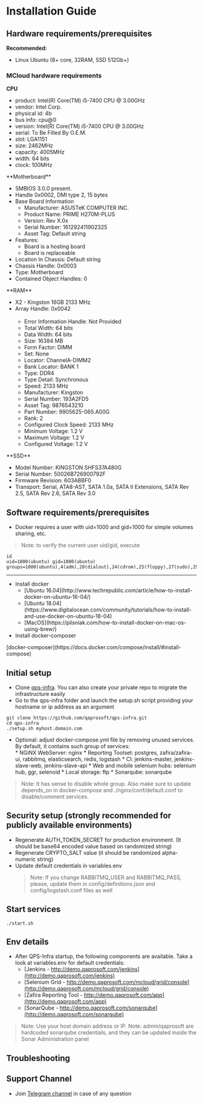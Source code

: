 # Installation Guide

## Hardware requirements/prerequisites
**Recommended:**
<ul><li> Linux Ubuntu (8+ core, 32RAM, SSD 512Gb+)</ul>

### MCloud hardware requirements
**CPU**
<ul>
<li> product: Intel(R) Core(TM) i5-7400 CPU @ 3.00GHz
<li> vendor: Intel Corp.
<li> physical id: 4b
<li> bus info: cpu@0
<li> version: Intel(R) Core(TM) i5-7400 CPU @ 3.00GHz
<li> serial: To Be Filled By O.E.M.
<li> slot: LGA1151
<li> size: 2462MHz
<li> capacity: 4005MHz
<li> width: 64 bits
<li> clock: 100MHz
 </ul>
**Motherboard**
<ul>
<li> SMBIOS 3.0.0 present.
<li> Handle 0x0002, DMI type 2, 15 bytes
<li> Base Board Information
  <ul>
   <li> Manufacturer: ASUSTeK COMPUTER INC.
   <li> Product Name: PRIME H270M-PLUS
   <li> Version: Rev X.0x
   <li> Serial Number: 161292411902325
   <li> Asset Tag: Default string
  </ul>
<li> Features:
  <ul> <li> Board is a hosting board
   <li> Board is replaceable </ul>   
<li> Location In Chassis: Default string
<li> Chassis Handle: 0x0003
<li> Type: Motherboard
<li> Contained Object Handles: 0
</ul>
**RAM**
<ul>
<li> X2 - Kingston 16GB 2133 MHz
<li> Array Handle: 0x0042
 <ul>
  <li> Error Information Handle: Not Provided
  <li> Total Width: 64 bits
  <li> Data Width: 64 bits
  <li> Size: 16384 MB
  <li> Form Factor: DIMM
  <li> Set: None
  <li> Locator: ChannelA-DIMM2
  <li> Bank Locator: BANK 1
  <li> Type: DDR4
  <li> Type Detail: Synchronous
  <li> Speed: 2133 MHz
  <li> Manufacturer: Kingston
  <li> Serial Number: 193A2FD5
  <li> Asset Tag: 9876543210
  <li> Part Number: 9905625-065.A00G    
  <li> Rank: 2
  <li> Configured Clock Speed: 2133 MHz
  <li> Minimum Voltage: 1.2 V
  <li> Maximum Voltage: 1.2 V
  <li> Configured Voltage: 1.2 V
 </ul>
</ul>
 **SSD**
 <ul> <li> Model Number: KINGSTON SHFS37A480G                    
  <li> Serial Number: 50026B726900792F    
  <li> Firmware Revision: 603ABBF0
  <li> Transport: Serial, ATA8-AST, SATA 1.0a, SATA II Extensions, SATA Rev 2.5, SATA Rev 2.6, SATA Rev 3.0   </ul>
 
## Software requirements/prerequisites
* Docker requires a user with uid=1000 and gid=1000 for simple volumes sharing, etc.
 > Note: to verify the current user uid/gid, execute
  ```
  id
  uid=1000(ubuntu) gid=1000(ubuntu) groups=1000(ubuntu),4(adm),20(dialout),24(cdrom),25(floppy),27(sudo),29(audio),30(dip),44(video),46(plugdev),102(netdev),999(docker
  ```
  ***
<ul>
  <li> Install docker 
  <ul>
    <li> [Ubuntu 16.04](http://www.techrepublic.com/article/how-to-install-docker-on-ubuntu-16-04/)
     <li> [Ubuntu 18.04](https://www.digitalocean.com/community/tutorials/how-to-install-and-use-docker-on-ubuntu-18-04)
     <li> [MacOS](https://pilsniak.com/how-to-install-docker-on-mac-os-using-brew/)
  </ul>
 <li> Install docker-composer
</ul>
 [docker-composer](https://docs.docker.com/compose/install/#install-compose)

## Initial setup
* Clone [qps-infra](https://github.com/qaprosoft/qps-infra). You can also create your private repo to migrate the infrastructure easily
* Go to the qps-infra folder and launch the setup.sh script providing your hostname or ip address as an argument
```
git clone https://github.com/qaprosoft/qps-infra.git
cd qps-infra
./setup.sh myhost.domain.com
```
* Optional: adjust docker-compose.yml file by removing unused services. By default, it contains such group of services:</br>
      * NGiNX WebServer: nginx 
      * Reporting Toolset: postgres, zafira/zafira-ui, rabbitmq, elasticsearch, redis, logstash 
      * CI: jenkins-master, jenkins-slave-web, jenkins-slave-api 
      * Web and mobile selenium hubs: selenium hub, ggr, selenoid 
      * Local storage: ftp 
      * Sonarqube: sonarqube 
> Note: It has sense to disable whole group. Also make sure to update depends_on in docker-compose and ./nginx/conf/default.conf to disable/comment services.

## Security setup  (strongly recommended for publicly available environments)
* Regenerate AUTH_TOKEN_SECRET for production environment. (It should be base64 encoded value based on randomized string)
* Regenerate CRYPTO_SALT value (it should be randomized alpha-numeric string)
* Update default credentials in variables.env
  > Note: If you change RABBITMQ_USER and RABBITMQ_PASS, please, update them in config/definitions.json and config/logstash.conf files as well  
  
## Start services
```
./start.sh
```

## Env details
* After QPS-Infra startup, the following components are available. Take a look at variables.env for default credentials:
     * [Jenkins - http://demo.qaprosoft.com/jenkins](http://demo.qaprosoft.com/jenkins)
     * [Selenium Grid - http://demo.qaprosoft.com/mcloud/grid/console](http://demo.qaprosoft.com/mcloud/grid/console)
     * [Zafira Reporting Tool - http://demo.qaprosoft.com/app](http://demo.qaprosoft.com/app)
     * [SonarQube - http://demo.qaprosoft.com/sonarqube](http://demo.qaprosoft.com/sonarqube)
 > Note: Use your host domain address or IP.
 > Note: admin/qaprosoft are hardcoded sonarqube credentials, and they can be updated inside the Sonar Administration panel
  

## Troubleshooting

## Support Channel

* Join [Telegram channel](https://t.me/qps_infra) in case of any question
